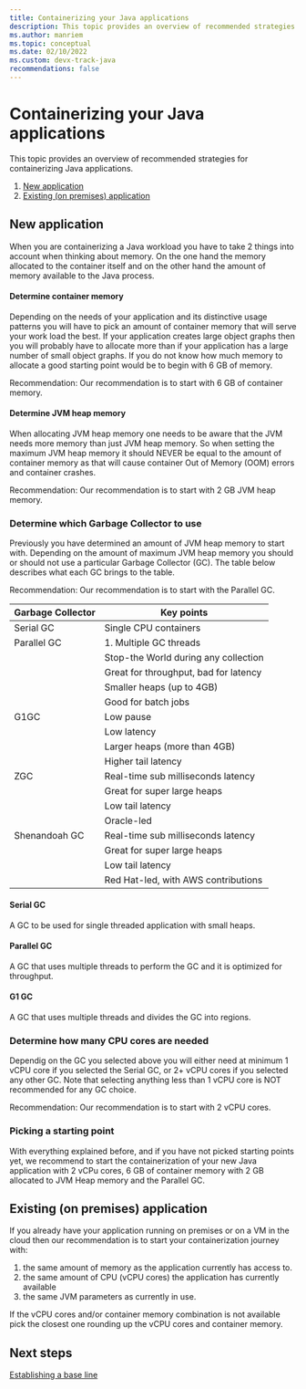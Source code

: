 ```yaml
---
title: Containerizing your Java applications
description: This topic provides an overview of recommended strategies for containerizing your Java applications.
ms.author: manriem
ms.topic: conceptual
ms.date: 02/10/2022
ms.custom: devx-track-java
recommendations: false
---
```


# Containerizing your Java applications

This topic provides an overview of recommended strategies for containerizing Java applications.

1. [New application](#new-application)
1. [Existing (on premises) application](#existing-on-premises-application)

## New application

When you are containerizing a Java workload you have to take 2 things into account when thinking about memory. On the one hand the memory allocated to the container itself and on the other hand the amount of memory available to the Java process.

#### Determine container memory

Depending on the needs of your application and its distinctive usage patterns you will have to pick an amount of container memory that will serve your work load the best. If your application creates large object graphs then you will probably have to allocate more than if your application has a large number of small object graphs. If you do not know how much memory to allocate a good starting point would be to begin with 6 GB of memory.

Recommendation: Our recommendation is to start with 6 GB of container memory.

#### Determine JVM heap memory

When allocating JVM heap memory one needs to be aware that the JVM needs more memory than just JVM heap memory. So when setting the maximum JVM heap memory it should NEVER be equal to the amount of container memory as that will cause container Out of Memory (OOM) errors and container crashes. 

Recommendation: Our recommendation is to start with 2 GB JVM heap memory.

### Determine which Garbage Collector to use

Previously you have determined an amount of JVM heap memory to start with. Depending on the amount of maximum JVM heap memory you should or should not use a particular Garbage Collector (GC). The table below describes what each GC brings to the table.

Recommendation: Our recommendation is to start with the Parallel GC.

| Garbage Collector | Key points |
|-------------------|------------|
| Serial GC         | Single CPU containers |
| Parallel GC       | 1. Multiple GC threads |
|                   | Stop-the World during any collection |
|                   | Great for throughput, bad for latency |
|                   | Smaller heaps (up to 4GB) |
|                   | Good for batch jobs |
| G1GC              | Low pause |
|                   | Low latency |
|                   | Larger heaps (more than 4GB) |
|                   | Higher tail latency |
| ZGC               | Real-time sub milliseconds latency |
|                   | Great for super large heaps |
|                   | Low tail latency |
|                   | Oracle-led |
| Shenandoah GC     | Real-time sub milliseconds latency |
|                   | Great for super large heaps |
|                   | Low tail latency |
|                   | Red Hat-led, with AWS contributions |


#### Serial GC

A GC to be used for single threaded application with small heaps.

#### Parallel GC

A GC that uses multiple threads to perform the GC and it is optimized for throughput.

#### G1 GC 

A GC that uses multiple threads and divides the GC into regions.

### Determine how many CPU cores are needed

Dependig on the GC you selected above you will either need at minimum 1 vCPU core if you selected the Serial GC, or 2+ vCPU cores if you selected any other GC. Note that selecting anything less than 1 vCPU core is NOT recommended for any GC choice.

Recommendation: Our recommendation is to start with 2 vCPU cores.

### Picking a starting point

With everything explained before, and if you have not picked starting points yet, we recommend to start the containerization of your new Java application with 2 vCPu cores, 6 GB of container memory with 2 GB allocated to JVM Heap memory and the Parallel GC. 

## Existing (on premises) application 

If you already have your application running on premises or on a VM in the cloud then our recommendation is to start your containerization journey with:

1. the same amount of memory as the application currently has access to.
1. the same amount of CPU (vCPU cores) the application has currently available
1. the same JVM parameters as currently in use.

If the vCPU cores and/or container memory combination is not available pick the closest one rounding up the vCPU cores and container memory.

## Next steps

[Establishing a base line](containers-baseline.md)
